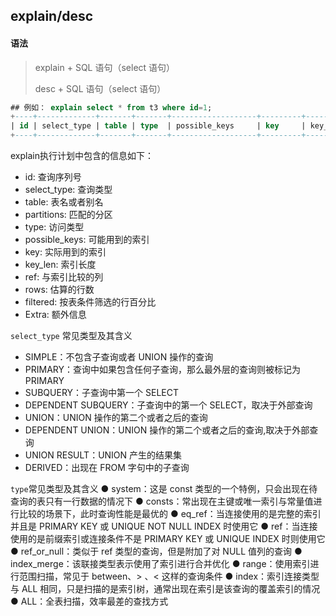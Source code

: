 ## explain/desc

#### 语法

> explain + SQL 语句（select 语句）
>
> desc + SQL 语句（select 语句）
> 
>> 


```sql
## 例如： explain select * from t3 where id=1;
+----+-------------+-------+-------+-------------------+---------+---------+-------+------+-------+
| id | select_type | table | type  | possible_keys     | key     | key_len | ref   | rows | Extra |
+----+-------------+-------+-------+-------------------+---------+---------+-------+------+-------+
```

explain执行计划中包含的信息如下：

- id:  查询序列号
- select_type: 查询类型
- table: 表名或者别名
- partitions: 匹配的分区
- type: 访问类型
- possible_keys: 可能用到的索引
- key: 实际用到的索引
- key_len: 索引长度
- ref: 与索引比较的列
- rows: 估算的行数
- filtered: 按表条件筛选的行百分比
- Extra: 额外信息

`select_type` 常见类型及其含义
- SIMPLE：不包含子查询或者 UNION 操作的查询
- PRIMARY：查询中如果包含任何子查询，那么最外层的查询则被标记为 PRIMARY
- SUBQUERY：子查询中第一个 SELECT
- DEPENDENT SUBQUERY：子查询中的第一个 SELECT，取决于外部查询
- UNION：UNION 操作的第二个或者之后的查询
- DEPENDENT UNION：UNION 操作的第二个或者之后的查询,取决于外部查询
- UNION RESULT：UNION 产生的结果集
- DERIVED：出现在 FROM 字句中的子查询

`type`常见类型及其含义
● system：这是 const 类型的一个特例，只会出现在待查询的表只有一行数据的情况下
● consts：常出现在主键或唯一索引与常量值进行比较的场景下，此时查询性能是最优的
● eq_ref：当连接使用的是完整的索引并且是 PRIMARY KEY 或 UNIQUE NOT NULL INDEX 时使用它
● ref：当连接使用的是前缀索引或连接条件不是 PRIMARY KEY 或 UNIQUE INDEX 时则使用它
● ref_or_null：类似于 ref 类型的查询，但是附加了对 NULL 值列的查询
● index_merge：该联接类型表示使用了索引进行合并优化
● range：使用索引进行范围扫描，常见于 between、> 、< 这样的查询条件
● index：索引连接类型与 ALL 相同，只是扫描的是索引树，通常出现在索引是该查询的覆盖索引的情况
● ALL：全表扫描，效率最差的查找方式

